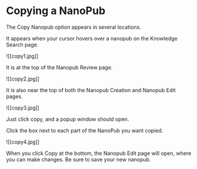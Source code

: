# Copying a NanoPub

The Copy Nanopub option appears in several locations. 

It appears when your cursor hovers over a nanopub on the Knowledge Search page.

![[copy1.jpg]]

It is at the top of the Nanopub Review page.

![[copy2.jpg]]

It is also near the top of both the Nanopub Creation and Nanopub Edit pages.

![[copy3.jpg]]

Just click copy, and a popup window should open.

Click the box next to each part of the NanoPub you want copied.

![[copy4.jpg]]

When you click Copy at the bottom, the Nanopub Edit page will open, where you can make changes.  Be sure to save your new nanopub.

